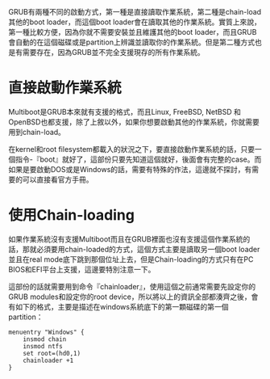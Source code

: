 GRUB有兩種不同的啟動方式，第一種是直接讀取作業系統，第二種是chain-load其他的boot loader，而這個boot loader會在讀取其他的作業系統。實質上來說，第一種比較方便，因為你就不需要安裝並且維護其他的boot loader，而且GRUB會自動的在這個磁碟或是partition上辨識並讀取你的作業系統。但是第二種方式也是有需要存在，因為GRUB並不完全支援現存的所有作業系統。

# 直接啟動作業系統
Multiboot是GRUB本來就有支援的格式，而且Linux, FreeBSD, NetBSD 和OpenBSD也都支援，除了上敘以外，如果你想要啟動其他的作業系統，你就需要用到chain-load。

在kernel和root filesystem都載入的狀況之下，要直接啟動作業系統的話，只要一個指令-『boot』就好了，這部份只要先知道這個就好，後面會有完整的case。而如果是要啟動DOS或是Windows的話，需要有特殊的作法，這邊就不探討，有需要的可以直接看官方手冊。

# 使用Chain-loading
如果作業系統沒有支援Multiboot而且在GRUB裡面也沒有支援這個作業系統的話，那就必須要用chain-loaded的方式，這個方式主要是讀取另一個boot loader並且在real mode底下跳到那個位址上去，但是Chain-loading的方式只有在PC BIOS和EFI平台上支援，這邊要特別注意一下。

這部份的話就需要用到命令『chainloader』，使用這個之前通常需要先設定你的GRUB modules和設定你的root device，所以將以上的資訊全部都湊齊之後，會有如下的格式，主要是描述在windows系統底下的第一顆磁碟的第一個partition：

```
menuentry "Windows" {
	insmod chain
	insmod ntfs
	set root=(hd0,1)
	chainloader +1
}
```




